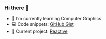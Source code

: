 ### Hi there 👋

<!--
**nishidate-yuki/nishidate-yuki** is a ✨ _special_ ✨ repository because its `README.md` (this file) appears on your GitHub profile.

Here are some ideas to get you started:

- 🔭 I’m currently working on ...
- 🌱 I’m currently learning ...
- 👯 I’m looking to collaborate on ...
- 🤔 I’m looking for help with ...
- 💬 Ask me about ...
- 📫 How to reach me: ...
- 😄 Pronouns: ...
- ⚡ Fun fact: ...
-->


- 🌱 I’m currently learning Computer Graphics
- 💻 Code snippets: [GitHub Gist](https://gist.github.com/yknishidate)
- 🔭 Current project: [Reactive](https://github.com/yknishidate/Reactive)

<!--
[![Anurag's GitHub stats](https://github-readme-stats.vercel.app/api?username=yknishidate)](https://github.com/anuraghazra/github-readme-stats)
-->
